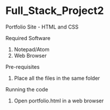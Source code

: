 # Full_Stack_Project2
Portfolio Site - HTML and CSS

Required Software
1) Notepad/Atom
2) Web Browser

Pre-requisites
1) Place all the files in the same folder

Running the code

1) Open portfolio.html in a web browser
